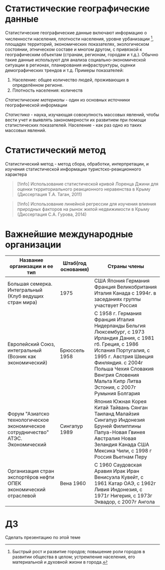 # Статистические географические данные
Статистические географические данные включают информацию о численности населения, плотности населения, уровне урбанизации  [^1], площадях территорий, экономических показателях, экологическом состоянии, этническом составе и многом другом, с привязкой к географическим объектам (странам, регионам, городам и т.д.). 
Обычно такие данные используют для анализа социально-экономической ситуации в регионах, планирования инфраструктуры, оценки демографических трендов и т.д. Примеры показателей: 
1. Население: общее количество людей, проживающих в определённом регионе. 
2. Плотность населения: количеств

*Статистические материалы* - один из основных источники географической информации

*Статистика* - наука, изучающая совокупность массовых явлений, чтобы вести учет и выявлять закономерности их развитием при помощи статистических показателей.
Население - как раз одно из таких массовых явлений.

# Статистический метод

Статистический метод - метод сбора, обработки, интерпретации, и изучения статистической информации туристско-реакционного характера

>[!info]
>Использование статистической кривой Лоренца Джини для оценки ткрриториального реакционного неравенства в Крыму
>(Диссертация Т.А. Таган, 2011)

>[!info]
>Использование линейной регрессии для изучения влияния природных факторов на рынок жилой недвижимости в Крыму (Диссертация С.А. Гурова, 2014)

# Важнейшие международные организации 
| Название организации и ее тип                                                     | Штаб(год основания) | Страны члены                                                                                                                                                                                                                                                                 |
| --------------------------------------------------------------------------------- | ------------------- | ---------------------------------------------------------------------------------------------------------------------------------------------------------------------------------------------------------------------------------------------------------------------------- |
| Большая семерка. Интегральный (Клуб ведущих стран мира)                           | 1975                | США Япония Германия Франция Великобритания Италия Канада с 1994г. в заседаниях группы участвует Россия                                                                                                                                                                       |
| Европейский Союз, интегральный (Возник как экономический)                         | Брюссель 1958       | С 1958 г. Германия Франция Италия Нидерланды Бельгия Люксембург, с 1973 Ирландия Дания, с 1981 гб. Греция, с 1986 Испания Португалия, с 1995 г. Австрия Швеция Финляндия. с 2004г Польша Чехия Словакия Венгрия Словения Мальта Кипр Литва Эстония, с 2007г Румыния Болгария |
| Форум "Азиатско технологическое экономическое сотрудничество" АТЭС. Экономический | Сингапур 1989       | Япония Южная Корея Китай Тайвань Сянган Таиланд Малайзия Сингапур Индонезия Бруней Филиппины Папуа-Новая Гвинея Австралия Новая Зеландия Канада США Мексика Чили, с 1998 г Россия Вьетнам Перу                                                                               |
| Организация стран экспортёров нефти ОПЕК экономический отраслевой                 | Вена 1960           | С 1960 Саудовская Аравия Ирак Иран Венисуэла Кувейт, с 1961 Катар ОАЭ, с 1962г Ливия Индонезия, с 1971г Нигерия, с 1973г Эквадор, с 2007г Ангола                                                                                                                             |








# ДЗ
Сделать презентацию по этой теме

[^1]: Быстрый рост и развитие городов; повышение роли городов в развитии общества в целом; устремление населения, его материальной и духовной жизни в города.